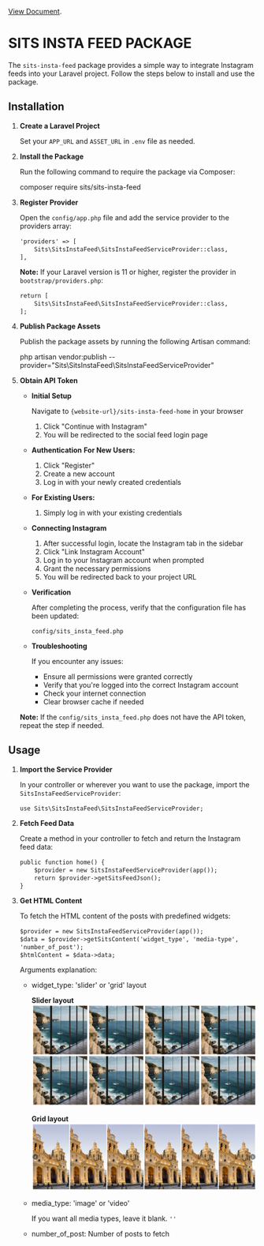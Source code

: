 [View Document](https://raw.githubusercontent.com/SoftechureGit/SitsInstaFeed/main/document/index.html).

# SITS INSTA FEED PACKAGE

The `sits-insta-feed` package provides a simple way to integrate Instagram feeds into your Laravel project. Follow the steps below to install and use the package.

## Installation

1.  **Create a Laravel Project**

    Set your `APP_URL` and `ASSET_URL` in `.env` file as needed.

2.  **Install the Package**

    Run the following command to require the package via Composer:

    composer require sits/sits-insta-feed

3.  **Register Provider**

    Open the `config/app.php` file and add the service provider to the providers array:

        'providers' => [
            Sits\SitsInstaFeed\SitsInstaFeedServiceProvider::class,
        ],

    **Note:** If your Laravel version is 11 or higher, register the provider in `bootstrap/providers.php`:

        return [
            Sits\SitsInstaFeed\SitsInstaFeedServiceProvider::class,
        ];

4.  **Publish Package Assets**

    Publish the package assets by running the following Artisan command:

    php artisan vendor:publish --provider="Sits\\SitsInstaFeed\\SitsInstaFeedServiceProvider"

5.  **Obtain API Token**

    - **Initial Setup**

      Navigate to `{website-url}/sits-insta-feed-home` in your browser

      1.  Click "Continue with Instagram"
      2.  You will be redirected to the social feed login page

    - **Authentication** **For New Users:**
      1.  Click "Register"
      2.  Create a new account
      3.  Log in with your newly created credentials
    - **For Existing Users:**
      1.  Simply log in with your existing credentials
    - **Connecting Instagram**
      1.  After successful login, locate the Instagram tab in the sidebar
      2.  Click "Link Instagram Account"
      3.  Log in to your Instagram account when prompted
      4.  Grant the necessary permissions
      5.  You will be redirected back to your project URL
    - **Verification**

      After completing the process, verify that the configuration file has been updated:

          config/sits_insta_feed.php

    - **Troubleshooting**

      If you encounter any issues:

      - Ensure all permissions were granted correctly
      - Verify that you're logged into the correct Instagram account
      - Check your internet connection
      - Clear browser cache if needed

    **Note:** If the `config/sits_insta_feed.php` does not have the API token, repeat the step if needed.

## Usage

1.  **Import the Service Provider**

    In your controller or wherever you want to use the package, import the `SitsInstaFeedServiceProvider`:

        use Sits\SitsInstaFeed\SitsInstaFeedServiceProvider;

2.  **Fetch Feed Data**

    Create a method in your controller to fetch and return the Instagram feed data:

        public function home() {
            $provider = new SitsInstaFeedServiceProvider(app());
            return $provider->getSitsFeedJson();
        }

3.  **Get HTML Content**

    To fetch the HTML content of the posts with predefined widgets:

        $provider = new SitsInstaFeedServiceProvider(app());
        $data = $provider->getSitsContent('widget_type', 'media-type', 'number_of_post');
        $htmlContent = $data->data;

    Arguments explanation:

    - widget_type: 'slider' or 'grid' layout

      **Slider layout** ![grid](https://raw.githubusercontent.com/SoftechureGit/SitsInstaFeed/main/document/asset/grid.png)

      **Grid layout** ![slider](https://raw.githubusercontent.com/SoftechureGit/SitsInstaFeed/main/document/asset/slider.png)

    - media_type: 'image' or 'video'

      If you want all media types, leave it blank. `''`

    - number_of_post: Number of posts to fetch
